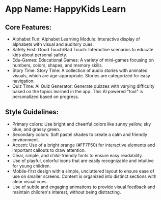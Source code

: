 # **App Name**: HappyKids Learn

## Core Features:

- Alphabet Fun: Alphabet Learning Module: Interactive display of alphabets with visual and auditory cues.
- Safety First: Good Touch/Bad Touch: Interactive scenarios to educate kids about personal safety.
- Edu-Games: Educational Games: A variety of mini-games focusing on numbers, colors, shapes, and memory skills.
- Story Time: Story Time: A collection of audio stories with animated visuals, which are age-appropriate. Stories are categorized for easy navigation.
- Quiz Time: AI Quiz Generator: Generate quizzes with varying difficulty based on the topics learned in the app. This AI powered "tool" is personalized based on progress.

## Style Guidelines:

- Primary colors: Use bright and cheerful colors like sunny yellow, sky blue, and grassy green.
- Secondary colors: Soft pastel shades to create a calm and friendly environment.
- Accent: Use of a bright orange (#FF7F50) for interactive elements and important callouts to draw attention.
- Clear, simple, and child-friendly fonts to ensure easy readability.
- Use of playful, colorful icons that are easily recognizable and intuitive for young children.
- Mobile-first design with a simple, uncluttered layout to ensure ease of use on smaller screens. Content is organized into distinct sections with clear visual cues.
- Use of subtle and engaging animations to provide visual feedback and maintain children's interest, without being distracting.